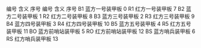 编号	含义	序号	编号	含义	序号
B1	蓝方一号装甲板	0	R1	红方一号装甲板	7
B2	蓝方二号装甲板	1	R2	红方二号装甲板	8
B3	蓝方三号装甲板	2	R3	红方三号装甲板	9
B4	蓝方四号装甲板	3	R4	红方四号装甲板	10
B5	蓝方五号装甲板	4	R5	红方五号装甲板	11
BO	蓝方前哨站装甲板	5	RO	红方前哨站装甲板	12
BS	蓝方哨兵装甲板	6	RS	红方哨兵装甲板	13